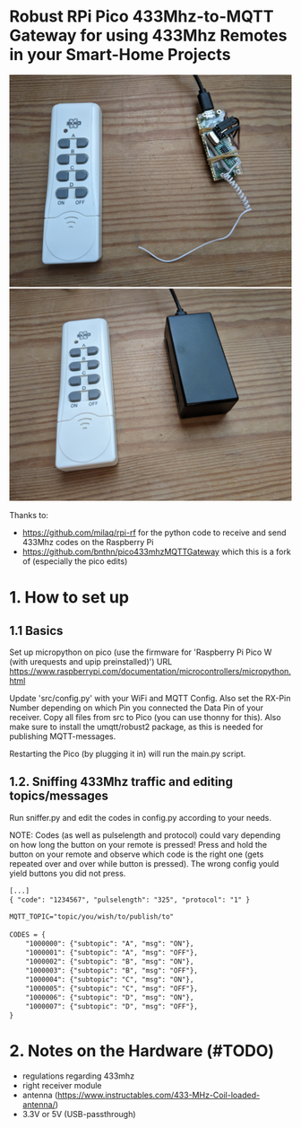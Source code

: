 # Robust RPi Pico 433Mhz-to-MQTT Gateway for using 433Mhz Remotes in your Smart-Home Projects

![Endproduct with antenna attached next to remote control](/pictures/endproduct_unpacked.jpg)
![Endproduct inside a raspberry pi zero case next to remote control](/pictures/endproduct_insidecase.jpg)

Thanks to:
- https://github.com/milaq/rpi-rf for the python code to receive and send 433Mhz codes on the Raspberry Pi
- https://github.com/bnthn/pico433mhzMQTTGateway which this is a fork of (especially the pico edits)


# 1. How to set up

## 1.1 Basics

Set up micropython on pico (use the firmware for 'Raspberry Pi Pico W (with urequests and upip preinstalled)')
URL https://www.raspberrypi.com/documentation/microcontrollers/micropython.html

Update 'src/config.py' with your WiFi and MQTT Config. Also set the RX-Pin Number depending on which Pin you connected the Data Pin of your receiver.
Copy all files from src to Pico (you can use thonny for this). Also make sure to install the umqtt/robust2 package, as this is needed for publishing MQTT-messages.

Restarting the Pico (by plugging it in) will run the main.py script.

## 1.2. Sniffing 433Mhz traffic and editing topics/messages

Run sniffer.py and edit the codes in config.py according to your needs.

NOTE: Codes (as well as pulselength and protocol) could vary depending on how long the button on your remote is pressed! Press and hold the button on your remote and observe which code is the right one (gets repeated over and over while button is pressed). The wrong config yould yield buttons you did not press.

```
[...]
{ "code": "1234567", "pulselength": "325", "protocol": "1" }
```

```
MQTT_TOPIC="topic/you/wish/to/publish/to"

CODES = {
    "1000000": {"subtopic": "A", "msg": "ON"},
    "1000001": {"subtopic": "A", "msg": "OFF"},  
    "1000002": {"subtopic": "B", "msg": "ON"}, 
    "1000003": {"subtopic": "B", "msg": "OFF"}, 
    "1000004": {"subtopic": "C", "msg": "ON"}, 
    "1000005": {"subtopic": "C", "msg": "OFF"}, 
    "1000006": {"subtopic": "D", "msg": "ON"},
    "1000007": {"subtopic": "D", "msg": "OFF"},  
}
```

# 2. Notes on the Hardware (#TODO)

- regulations regarding 433mhz
- right receiver module 
- antenna (https://www.instructables.com/433-MHz-Coil-loaded-antenna/)
- 3.3V or 5V (USB-passthrough)

